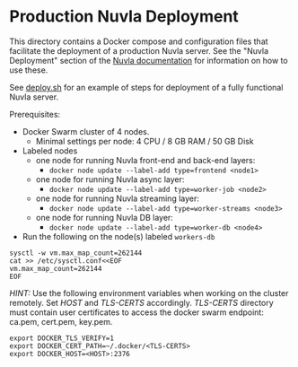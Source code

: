 Production Nuvla Deployment
===========================

This directory contains a Docker compose and configuration files that
facilitate the deployment of a production Nuvla server. See the "Nuvla
Deployment" section of the [Nuvla
documentation](https://docs.nuvla.io/dave) for information on how
to use these.

See [deploy.sh](deploy.sh) for an example of steps for deployment of a
fully functional Nuvla server.

Prerequisites:

* Docker Swarm cluster of 4 nodes.
    * Minimal settings per node: 4 CPU / 8 GB RAM / 50 GB Disk
* Labeled nodes
    * one node for running Nuvla front-end and back-end layers:
        * `docker node update --label-add type=frontend <node1>`
    * one node for running Nuvla async layer:
        * `docker node update --label-add type=worker-job <node2>`
    * one node for running Nuvla streaming layer:
        * `docker node update --label-add type=worker-streams <node3>`
    * one node for running Nuvla DB layer:
        * `docker node update --label-add type=worker-db <node4>`
* Run the following on the node(s) labeled `workers-db`

```
sysctl -w vm.max_map_count=262144
cat >> /etc/sysctl.conf<<EOF
vm.max_map_count=262144
EOF
```

*HINT:* Use the following environment variables when working on the
cluster remotely. Set _HOST_ and _TLS-CERTS_ accordingly. _TLS-CERTS_
directory must contain user certificates to access the docker swarm
endpoint: ca.pem, cert.pem, key.pem.

```
export DOCKER_TLS_VERIFY=1
export DOCKER_CERT_PATH=~/.docker/<TLS-CERTS>
export DOCKER_HOST=<HOST>:2376
```